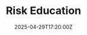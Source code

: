 ---
title: Risk Education
linkTitle: Risk Education
date: '2025-04-29T17:20:00Z'
weight: 1
description: No content
draft: false
ref: risk-education
---